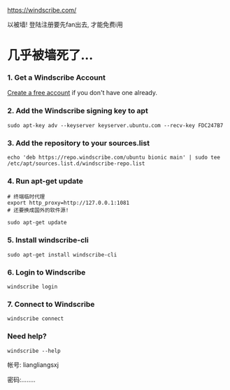 https://windscribe.com/

以被墙! 登陆注册要先fan出去, 才能免费i用

# 几乎被墙死了...

### 1. Get a Windscribe Account

[Create a free account](https://windscribe.com/signup) if you don't have one already. 

### 2. Add the Windscribe signing key to apt

```
sudo apt-key adv --keyserver keyserver.ubuntu.com --recv-key FDC247B7
```

###  3. Add the repository to your sources.list 

```
echo 'deb https://repo.windscribe.com/ubuntu bionic main' | sudo tee /etc/apt/sources.list.d/windscribe-repo.list
```

###  4. Run apt-get update

~~~shell
# 终端临时代理
export http_proxy=http://127.0.0.1:1081
# 还要换成国外的软件源!
~~~



```
sudo apt-get update
```

###  5. Install windscribe-cli 

```
sudo apt-get install windscribe-cli
```

###  6. Login to Windscribe 

```
windscribe login
```

###  7. Connect to Windscribe 

```
windscribe connect
```

###  Need help? 

```
windscribe --help
```





帐号: liangliangsxj

密码:........





